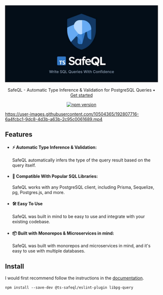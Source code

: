 <p align="center">
  <img src="/docs/public/safeql-og.jpg">
</p>
<p align="center">
  SafeQL - Automatic Type Inference & Validation for PostgreSQL Queries • <a href="https://safeql.dev" height="50px">Get started</a>
</p>

<p align="center">
  <a href="https://www.npmjs.com/package/@ts-safeql/eslint-plugin">
    <img src="https://badge.fury.io/js/@ts-safeql%2Feslint-plugin.svg" alt="npm version" />
  </a>
</p>

https://user-images.githubusercontent.com/10504365/192807716-6a4fcbc1-9dc8-4d3b-a63b-2c95c0061689.mp4

## Features

- #### ⚡️ Automatic Type Inference & Validation:

  SafeQL automatically infers the type of the query result based on the query itself.

- #### 🖖 Compatible With Popular SQL Libraries:

  SafeQL works with any PostgreSQL client, including Prisma, Sequelize, pg, Postgres.js, and more.

- #### 🛠️ Easy To Use

  SafeQL was built in mind to be easy to use and integrate with your existing codebase.

- #### 📦 Built with Monorepos & Microservices in mind:

  SafeQL was built with monorepos and microservices in mind, and it's easy to use with multiple databases.

## Install

I would first recommend follow the instructions in the [documentation](https://www.safeql.dev/guide/getting-started.html).

```
npm install --save-dev @ts-safeql/eslint-plugin libpg-query
```
